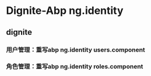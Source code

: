 # Dignite-Abp ng.identity
## dignite
### 用户管理：重写abp ng.identity users.component
### 角色管理：重写abp ng.identity roles.component